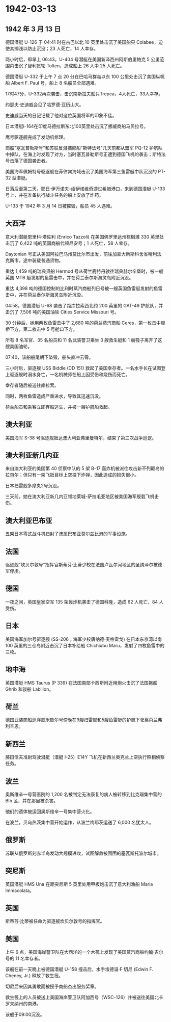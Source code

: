 # 1942-03-13

## 1942 年 3 月 13 日

德国潜艇 U-126 于 04:41 时在古巴以北 10 英里处击沉了美国船只
Colabee，迫使其搁浅以防止沉没；23 人死亡，14 人幸存。

两小时后，即早上 06:43，U-404 号潜艇在美国新泽西州阿斯伯里帕克 5
公里范围内击沉了智利货轮 Tolten，造成船上 26 人中 25 人死亡。

德国潜艇 U-332 于上午 7 点 20 分在巴哈马群岛以东 100
公里处击沉了美国纵帆船 Albert F. Paul 号，船上 8 名船员全部遇难。

17时47分，U-332再次袭击，击沉南斯拉夫船只Trepca，4人死亡，33人幸存。

约瑟夫·史迪威会见了哈罗德·亚历山大。

史迪威当天的日记记载了他对这位英国将军的印象不佳。

日本潜艇I-164在印度马德拉斯东北100英里处击沉了挪威商船马贝拉号。

鹰号驱逐舰完成了发动机修理。

商船"塞瓦普勒斯号"和苏联反潜捕鲸船"斯特法号"几天前都从盟军 PQ-12
护航队中掉队，在海上时发现了对方，当时塞瓦普勒斯号正遭到德国飞机的袭击；斯特法号击落了德国袭击者。

美国海军佩姆特号驱逐舰在菲律宾海域击沉了美国海军第三鱼雷艇中队沉没的
PT-32 型潜艇。

日落后至第二天，耶日·伊万诺夫-绍伊诺维奇游过希腊港口，来到德国潜艇 U-133
号上，并在准备执行战斗任务的船上安放了炸药。

U-133 于 1942 年 3 月 14 日被摧毁，船员 45 人遇难。

## 大西洋

意大利潜艇恩里科·塔佐利 (Enrico Tazzoli) 在美国佛罗里达州棕榈滩 330
英里处击沉了 6,422 吨的英国商船代顿尼安号；1 人死亡，58 人幸存。

Daytonian
号正从美国阿拉巴马州莫比尔市出发，前往加拿大新斯科舍省哈利法克斯市，途中装载普通货物。

重达 1,459 吨的瑞典货船 Hermod
号从荷兰鹿特丹驶往瑞典赫尔辛堡时，被一艘英国 MTB
艇发射的鱼雷击中，并在荷兰泰尔斯海灵岛附近沉没。

重达 4,398
吨的德国控制的比利时蒸汽商船列日号被一艘英国鱼雷艇发射的鱼雷击中，并在荷兰泰尔斯海灵岛附近沉没。

04:58，德国潜艇 U-68 袭击了距库拉索西北约 200 英里的 GAT-49
护航队，并击沉了 7,506 吨的美国油轮 Cities Service Missouri 号。

30 分钟后，她用两枚鱼雷击中了 2,680 吨的荷兰蒸汽商船
Ceres，第一枚击中舰桥下方，第二枚击中 5 号舱口下方。

所有 8 名军官、35 名船员和 11 名武装警卫乘坐 3 艘救生艇和 1
艘筏子离开了这艘美国油轮。

07:40，该船船尾朝下坠毁，船头直冲云霄。

三小时后，驱逐舰 USS Biddle (DD 151)
救起了美国幸存者。一名水手长在试图登上驱逐舰时溺水身亡，一名机械师在船上因受伤和烧伤而死亡。

幸存者随后被送往库拉索。

同时，两枚鱼雷造成严重进水，导致其迅速沉没。

荷兰船员和乘客立即弃船逃生，并被一艘护航船救起。

## 澳大利亚

美国海军 S-38 号驱逐舰抵达澳大利亚弗里曼特尔，结束了第三次战争巡逻。

## 澳大利亚新几内亚

来自澳大利亚的美国第 40 侦察中队的 5 架 B-17
轰炸机被派往攻击新不列颠岛的拉包尔；但只有一架飞抵目标上空投下炸弹，因此造成的损失很小。

日本扫雷舰多摩丸2号沉没。

三天前，她在澳大利亚新几内亚领地莱城-萨拉毛亚地区被美国海军舰载飞机击伤。

## 澳大利亚巴布亚

五架日本零式战斗机扫射了澳属巴布亚莫尔兹比港的军事设施。

## 法国

驱逐舰"坎贝尔敦号"指挥官斯蒂芬·比蒂少校在法国卢瓦尔河地区的圣纳泽尔被德军俘虏。

## 德国

一夜之间，英国皇家空军 135 架轰炸机袭击了德国科隆，造成 62 人死亡，84
人受伤。

## 日本

美国海军加尔号驱逐舰 (SS-206；海军少校唐纳德·麦格雷戈) 在日本东京湾以南
100 英里的三仓岛附近击沉了日本补给船 Chichiubu
Maru，发射了四枚鱼雷中的三枚。

## 地中海

英国潜艇 HMS Taurus (P 339) 在法国南部卡西斯附近用炮火击沉了法国拖船
Ghrib 和驳船 Labillon。

## 荷兰

德国武装商船巡洋舰米歇尔号傍晚在9艘扫雷舰和5艘鱼雷艇的护航下驶离荷兰弗利辛恩。

## 新西兰

藤田信夫准尉驾驶潜艇（潜艇 I-25）E14Y
飞机在新西兰奥克兰上空执行照相侦察任务。

## 波兰

奥斯维辛一号营医院的 1,200 名被判定无法康复的病人被转移到比克瑙集中营的
BIb 区，并在那里被杀害。

他们的遗体被运回奥斯维辛一号集中营火化。

在波兰，贝乌热茨集中营开始运作，从波兰梅耶茨运送了 6,000 名犹太人。

## 俄罗斯

苏联从俄罗斯刻赤半岛发动大规模进攻，试图解救被围困的塞瓦斯托波尔城市。

## 突尼斯

英国潜艇 HMS Una 在距突尼斯 5 英里处用甲板炮击沉了意大利渔船 Maria
Immacolata。

## 英国

斯蒂芬·比蒂被任命为驱逐舰坎贝尔敦号的指挥官。

## 美国

上午 6
点，美国海岸警卫队在大西洋的一个木筏上发现了美国蒸汽商船约翰·吉尔号的 11
名幸存者。

该船在前一天晚上被德国潜艇 U-158 撞击后，水手埃德温·F·切尼 (Edwin F.
Cheney, Jr.) 释放了救生筏。

切尼后来因其勇敢而被授予商船杰出服务奖章。

救生筏上的人员被送上美国海岸警卫队阿加西号（WSC-126）并被送往美国北卡罗来纳州的南港。

该船于09:00沉没。

